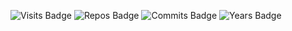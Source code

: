 <p align="left">
  <img src="https://badges.pufler.dev/visits/Alextibtab/Alextibtab" alt="Visits Badge">
  <img src="https://badges.pufler.dev/repos/Alextibtab/" alt="Repos Badge">
  <img src="https://badges.pufler.dev/commits/all/Alextibtab/" alt="Commits Badge">
  <img src="https://badges.pufler.dev/years/Alextibtab/" alt="Years Badge">
</p>
